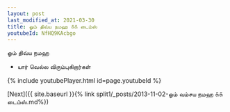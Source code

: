 ```yaml
---
layout: post
last_modified_at: 2021-03-30
title: ஓம் திவ்ய நமஹ ௧௧ டைம்ஸ்
youtubeId: NfHQ9KAcbgo
---
```

 
 
 ஓம் திவ்ய நமஹ  
 
 -  யார் வெல்ல விரும்புகிறார்கள் 
 
  
 
  
 
 
 
 
 
 


{% include youtubePlayer.html id=page.youtubeId %}
 
[Next]({{ site.baseurl }}{% link  split1/_posts/2013-11-02-ஓம் வம்சய நமஹ ௧௧ டைம்ஸ்.md%})
 
